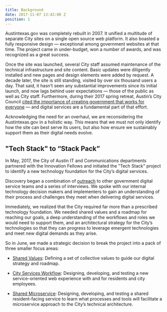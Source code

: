 ```yaml
---
title: Background
date: 2017-11-07 13:42:00 Z
position: 1
---
```


Austintexas.gov was completely rebuilt in 2007. It unified a multitude of separate City sites on a single open source web platform. It also boasted a fully responsive design —  exceptional among government websites at that time. The project came in under-budget, won a number of awards, and was recognized as a great success. 

Once the site was launched, several City staff assumed maintenance of the technical infrastructure and site content. Basic updates were diligently installed  and new pages and design elements were added by request. A decade later, the site is still standing, visited by over six thousand users a day. That said, it hasn’t seen any substantial improvements since its initial launch, and now lags behind user expectations — those of the public as well as City staff. Furthermore, during their 2017 spring retreat, Austin’s City Council [cited the importance of creating government that works for everyone](http://projects.austintexas.io/projects/smart-city/about/overview/) — and digital services are a fundamental part of that effort. 

Acknowledging the need for an overhaul, we are reconsidering the Austintexas.gov in a holistic way. This means that we must not only identify how the site can best serve its users, but also how ensure we sustainably support them as their digital needs evolve. 

## "Tech Stack" to “Stack Pack”

In May, 2017, the City of Austin IT and Communications departments partnered with the Innovation Fellows and initiated the "Tech Stack" project to identify a new technology foundation for the City’s digital services. 

Discovery began a combination of [outreach](/projects/austin-digital-services-discovery/about/our-approach/#part-of-a-larger-movement) to other government digital service teams and a series of interviews. We spoke with our internal technology decision makers and implementers to gain an understanding of their process and challenges they meet when delivering digital services.

Immediately, we realized that the City required far more than a prescribed technology foundation. We needed shared values and a roadmap for reaching our goals, a deep understanding of the workflows and roles we would need to support them, and an architectural strategy for the City’s technologies so that they can progress to leverage emergent technologies and meet new digital demands as they arise.

So in June, we made a strategic decision to break the project into a pack of three smaller focus areas:

* [Shared Values](http://projects.austintexas.io/projects/projects/austin-digital-services-discovery/shared-values/): Defining a set of collective values to guide our digital strategy and roadmap. 

* [City Services Workflow](http://projects.austintexas.io/projects/austin-digital-services-discovery/city-services-workflow/): Designing, developing, and testing a new service-oriented web experience with and for residents and city employees.

* [Shared Microservice](http://projects.austintexas.io/projects/austin-digital-services-discovery/shared-microservice/): Designing, developing, and testing a shared resident-facing service to learn what processes and tools will facilitate a microservice approach to the City’s technical architecture. 
